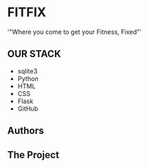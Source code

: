 # FITFIX
'"Where you come to get your Fitness, Fixed"'
## OUR STACK
- sqlite3
- Python
- HTML
- CSS
- Flask
- GitHub
## Authors
## The Project
## 
